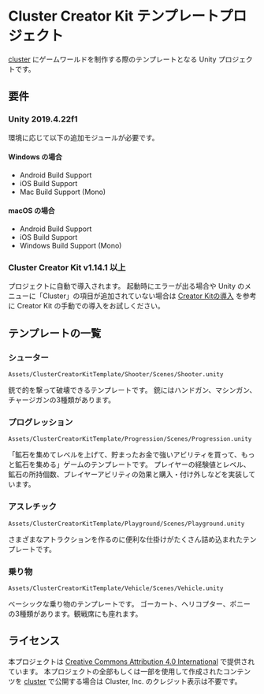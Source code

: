 # Cluster Creator Kit テンプレートプロジェクト

[cluster](https://cluster.mu/) にゲームワールドを制作する際のテンプレートとなる Unity プロジェクトです。

## 要件

### Unity 2019.4.22f1

環境に応じて以下の追加モジュールが必要です。

#### Windows の場合 
- Android Build Support
- iOS Build Support
- Mac Build Support (Mono)

#### macOS の場合
- Android Build Support
- iOS Build Support
- Windows Build Support (Mono)

### Cluster Creator Kit v1.14.1 以上
プロジェクトに自動で導入されます。
起動時にエラーが出る場合や Unity のメニューに「Cluster」の項目が追加されていない場合は [Creator Kitの導入](https://clustervr.gitbook.io/creatorkit/installation/install-creatorkit) を参考に Creator Kit の手動での導入をお試しください。

## テンプレートの一覧

### シューター
`Assets/ClusterCreatorKitTemplate/Shooter/Scenes/Shooter.unity`

銃で的を撃って破壊できるテンプレートです。
銃にはハンドガン、マシンガン、チャージガンの3種類があります。

### プログレッション
`Assets/ClusterCreatorKitTemplate/Progression/Scenes/Progression.unity`

「鉱石を集めてレベルを上げて、貯まったお金で強いアビリティを買って、もっと鉱石を集める」ゲームのテンプレートです。
プレイヤーの経験値とレベル、鉱石の所持個数、プレイヤーアビリティの効果と購入・付け外しなどを実装しています。

### アスレチック
`Assets/ClusterCreatorKitTemplate/Playground/Scenes/Playground.unity`

さまざまなアトラクションを作るのに便利な仕掛けがたくさん詰め込まれたテンプレートです。

### 乗り物
`Assets/ClusterCreatorKitTemplate/Vehicle/Scenes/Vehicle.unity`

ベーシックな乗り物のテンプレートです。
ゴーカート、ヘリコプター、ポニーの3種類があります。観戦席にも座れます。

## ライセンス

本プロジェクトは [Creative Commons Attribution 4.0 International](https://creativecommons.org/licenses/by/4.0/) で提供されています。
本プロジェクトの全部もしくは一部を使用して作成されたコンテンツを [cluster](https://cluster.mu/) で公開する場合は Cluster, Inc. のクレジット表示は不要です。
